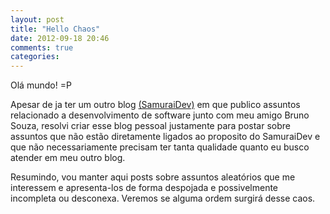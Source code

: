 ```yaml
---
layout: post
title: "Hello Chaos"
date: 2012-09-18 20:46
comments: true
categories: 
---
```


Olá mundo! =P

Apesar de ja ter um outro blog [(SamuraiDev)](http://www.samuraidev.com) em que publico assuntos relacionado a desenvolvimento de software junto com meu amigo Bruno Souza, resolvi criar esse blog pessoal justamente para postar sobre assuntos que não estão diretamente ligados ao proposito do SamuraiDev e que não necessariamente precisam ter tanta qualidade quanto eu busco atender em meu outro blog.

Resumindo, vou manter aqui posts sobre assuntos aleatórios que me interessem e apresenta-los de forma despojada e possivelmente incompleta ou desconexa. Veremos se alguma ordem surgirá desse caos.
